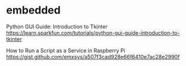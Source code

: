 # embedded

Python GUI Guide: Introduction to Tkinter
https://learn.sparkfun.com/tutorials/python-gui-guide-introduction-to-tkinter


How to Run a Script as a Service in Raspberry Pi 
https://gist.github.com/emxsys/a507f3cad928e66f6410e7ac28e2990f
